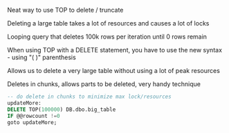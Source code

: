 

Neat way to use TOP to delete / truncate

Deleting a large table takes a lot of resources and causes a lot of locks

Looping query that deletes 100k rows per iteration until 0 rows remain

When using TOP with a DELETE statement, you have to use the new syntax - using "( )" parenthesis

Allows us to delete a very large table without using a lot of peak resources

Deletes in chunks, allows parts to be deleted, very handy technique

```sql
-- do delete in chunks to minimize max lock/resources
updateMore:
DELETE TOP(100000) DB.dbo.big_table
IF @@rowcount !=0
goto updateMore;
```
